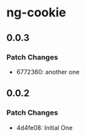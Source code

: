 # ng-cookie

## 0.0.3

### Patch Changes

- 6772360: another one

## 0.0.2

### Patch Changes

- 4d4fe08: Initial One
